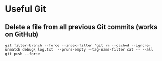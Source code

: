 # Useful Git
## Delete a file from all previous Git commits (works on GitHub)
```brew
git filter-branch --force --index-filter 'git rm --cached --ignore-unmatch debug\ log.txt' --prune-empty --tag-name-filter cat -- --all
git push --force
```
